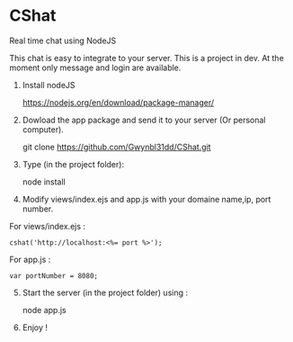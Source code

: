 # CShat
Real time chat using NodeJS

This chat is easy to integrate to your server.
This is a project in dev. At the moment only message and login are available.

1) Install nodeJS

	https://nodejs.org/en/download/package-manager/

2) Dowload the app package and send it to your server (Or personal computer).
	
	git clone https://github.com/Gwynbl31dd/CShat.git

3) Type (in the project folder): 

	node install

4) Modify views/index.ejs and app.js with your domaine name,ip, port number.

For views/index.ejs :

	cshat('http://localhost:<%= port %>');
	
For app.js :

	var portNumber = 8080;
	
5) Start the server (in the project folder) using :

	node app.js
	
6) Enjoy !